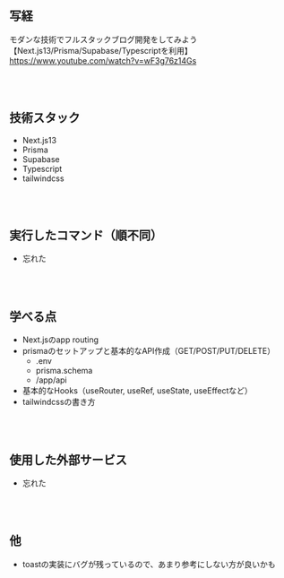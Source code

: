 ## 写経
モダンな技術でフルスタックブログ開発をしてみよう【Next.js13/Prisma/Supabase/Typescriptを利用】
https://www.youtube.com/watch?v=wF3g76z14Gs

<br/>
<br/>

## 技術スタック
- Next.js13
- Prisma
- Supabase
- Typescript
- tailwindcss

<br/>
<br/>

## 実行したコマンド（順不同）
- 忘れた

<br/>
<br/>

## 学べる点
- Next.jsのapp routing
- prismaのセットアップと基本的なAPI作成（GET/POST/PUT/DELETE）
  - .env
  - prisma.schema
  - /app/api
- 基本的なHooks（useRouter, useRef, useState, useEffectなど）
- tailwindcssの書き方

<br/>
<br/>

## 使用した外部サービス
- 忘れた

<br/>
<br/>

## 他
- toastの実装にバグが残っているので、あまり参考にしない方が良いかも
